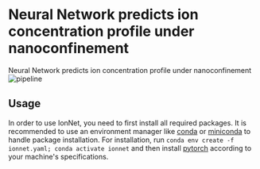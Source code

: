 # Neural Network predicts ion concentration profile under nanoconfinement
Neural Network predicts ion concentration profile under nanoconfinement
![pipeline](https://github.com/zcao0420/IonNet/blob/main/pipeline.png?raw=True)

## Usage
In order to use IonNet, you need to first install all required packages.
It is recommended to use an environment manager like [conda](https://docs.conda.io/en/latest/) or [miniconda](https://docs.conda.io/en/latest/miniconda.html) to handle package installation.
For installation, run `conda env create -f ionnet.yaml; conda activate ionnet` and then install [pytorch](https://pytorch.org/get-started/locally/) according to your machine's specifications.
